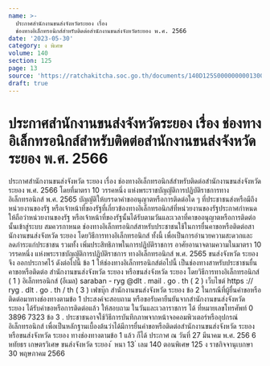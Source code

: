 ```yaml
---
name: >-
  ประกาศสำนักงานขนส่งจังหวัดระยอง เรื่อง
  ช่องทางอิเล็กทรอนิกส์สำหรับติดต่อสำนักงานขนส่งจังหวัดระยอง พ.ศ. 2566
date: '2023-05-30'
category: ง พิเศษ
volume: 140
section: 125
page: 13
source: 'https://ratchakitcha.soc.go.th/documents/140D125S0000000001300.pdf'
draft: true
---
```


# ประกาศสำนักงานขนส่งจังหวัดระยอง เรื่อง ช่องทางอิเล็กทรอนิกส์สำหรับติดต่อสำนักงานขนส่งจังหวัดระยอง พ.ศ. 2566

ประกาศสำนักงานขนส่งจังหวัด ระยอง เรื่อง ช่องทางอิเล็กทรอนิกส์สำหรับติดต่อสำนักงานขนส่งจังหวัด ระยอง พ.ศ. 2566 โดยที่มาตรา 10 วรรคหนึ่ง แห่งพระราชบัญญัติการปฏิบัติราชการทางอิเล็กทรอนิกส์ พ.ศ. 2565 บัญญัติให้บรรดาคำขออนุญาตหรือการติดต่อใด ๆ ที่ประชาชนส่งหรือมีถึงหน่วยงานของรัฐ หรือเจ้าหน้าที่ของรัฐที่เกี่ยวข้องทางอิเล็กทรอนิกส์ที่หน่วยงานของรัฐประกาศกำหนด ให้ถือว่าหน่วยงานของรัฐ หรือเจ้าหน้าที่ของรัฐนั้นได้รับตามวันและเวลาที่คาขออนุญาตหรือการติดต่อนั้นเข้าสู่ระบบ สมควรกาหนด ช่องทางอิเล็กทรอนิกส์สาหรับประชาชนใช้ในการยื่นคาขอหรือติดต่อสานักงานขนส่งจังหวัด ระยอง โดยวิธีการทางอิเล็กทรอนิกส์ ทั้งนี้ เพื่อเป็นการอำนวยความสะดวกและลดภำระแก่ประชาชน รวมทั้ง เพิ่มประสิทธิภาพในการปฏิบัติราชการ อาศัยอานาจตามความในมาตรา 10 วรรคหนึ่ง แห่งพระราชบัญญัติการปฏิบัติราชการ ทางอิเล็กทรอนิกส์ พ.ศ. 2565 ขนส่งจังหวัด ระยอง จึง ออกประกาศไว้ ดังต่อไปนี้ ข้อ 1 ให้ช่องทางอิเล็กทรอนิกส์ต่อไปนี้ เป็นช่องทางสาหรับประชาชนยื่นคาขอหรือติดต่อ สำนักงานขนส่งจังหวัด ระยอง หรือขนส่งจังหวัด ระยอง โดยวิธีการทางอิเล็กทรอนิกส์ ( 1 ) อิเล็กทรอนิกส์ (อีเมล) saraban - ryg @dlt . mail . go . th ( 2 ) เว็บไซต์ https :// ryg . dlt . go . th / th ( 3 ) เฟซบุ๊ก สำนักงานขนส่งจังหวัด ระยอง ข้อ 2 ในกรณีที่ผู้ยื่นคำขอหรือติดต่อมาทางช่องทางตามข้อ 1 ประสงค์จะสอบถาม หรือขอรับคายืนยันจากสำนักงานขนส่งจังหวัด ระยอง ได้รับคำขอหรือการติดต่อแล้ว ให้สอบถาม ในวันและเวลาราชการ ได้ ที่หมายเลขโทรศัพท์ 0 3896 7323 ข้อ 3 . ประชาชนอาจใช้วิธีการบันทึกภาพจากหน้าจอคอมพิวเตอร์หรืออุปกรณ์อิเล็กทรอนิกส์ เพื่อเป็นหลักฐานเบื้องต้นว่าได้มีการยื่นคำขอหรือติดต่อสำนักงานขนส่งจังหวัด ระยอง หรือขนส่งจังหวัด ระยอง ทางช่องทางตามข้อ 1 แล้ว ก็ได้ ประกาศ ณ วันที่ 27 มีนาคม พ.ศ. 256 6 หทัยธร เกษตรวิเศษ ขนส่งจังหวัด ระยอง ้ หนา 13 ่ เลม 140 ตอนพิเศษ 125 ง ราชกิจจานุเบกษา 30 พฤษภาคม 2566
